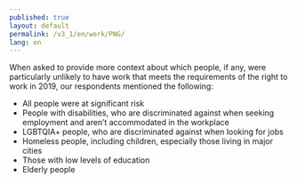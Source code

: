 ```yaml
---
published: true
layout: default
permalink: /v3_1/en/work/PNG/
lang: en
---
```

When asked to provide more context about which people, if any, were particularly unlikely to have work that meets the requirements of the right to work in 2019, our respondents mentioned the following:
- All people were at significant risk 
- People with disabilities, who are discriminated against when seeking employment and aren’t accommodated in the workplace 
- LGBTQIA+ people, who are discriminated against when looking for jobs 
- Homeless people, including children, especially those living in major cities 
- Those with low levels of education  
- Elderly people
